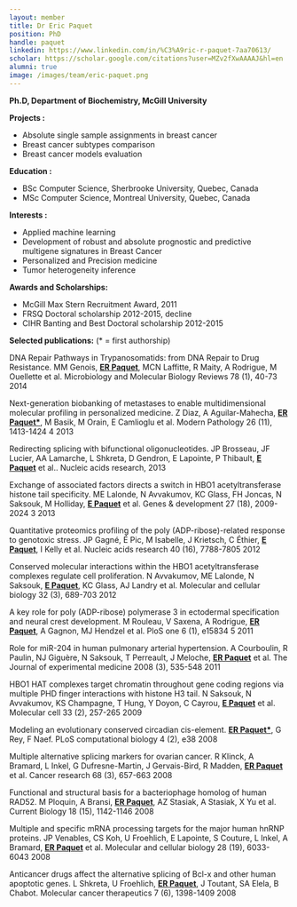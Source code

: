 ```yaml
---
layout: member
title: Dr Eric Paquet
position: PhD
handle: paquet
linkedin: https://www.linkedin.com/in/%C3%A9ric-r-paquet-7aa70613/
scholar: https://scholar.google.com/citations?user=MZv2fXwAAAAJ&hl=en
alumni: true
image: /images/team/eric-paquet.png
---
```


<strong>Ph.D, Department of Biochemistry, McGill University</strong>

<strong>Projects :</strong>
<ul>
 	<li>Absolute single sample assignments in breast cancer</li>
 	<li>Breast cancer subtypes comparison</li>
 	<li>Breast cancer models evaluation</li>
</ul>
<strong>Education :</strong>
<ul>
 	<li>BSc Computer Science, Sherbrooke University, Quebec, Canada</li>
 	<li>MSc Computer Science, Montreal University, Quebec, Canada</li>
</ul>
<strong>Interests :</strong>
<ul>
 	<li>Applied machine learning</li>
 	<li>Development of robust and absolute prognostic and predictive multigene signatures in Breast Cancer</li>
 	<li>Personalized and Precision medicine</li>
 	<li>Tumor heterogeneity inference</li>
</ul>
<strong>Awards and Scholarships:</strong>
<ul>
 	<li>McGill Max Stern Recruitment Award, 2011</li>
 	<li>FRSQ Doctoral scholarship 2012-2015, decline</li>
 	<li>CIHR Banting and Best Doctoral scholarship 2012-2015</li>
</ul>
<strong>Selected publications:</strong>
(* = first authorship)

DNA Repair Pathways in Trypanosomatids: from DNA Repair to Drug Resistance. MM Genois, <span style="text-decoration: underline;"><strong>ER Paquet</strong></span>, MCN Laffitte, R Maity, A Rodrigue, M Ouellette et al. Microbiology and Molecular Biology Reviews 78 (1), 40-73 2014

Next-generation biobanking of metastases to enable multidimensional molecular profiling in personalized medicine. Z Diaz, A Aguilar-Mahecha, <span style="text-decoration: underline;"><strong>ER Paquet*</strong></span>, M Basik, M Orain, E Camlioglu et al. Modern Pathology 26 (11), 1413-1424 4 2013

Redirecting splicing with bifunctional oligonucleotides. JP Brosseau, JF Lucier, AA Lamarche, L Shkreta, D Gendron, E Lapointe, P Thibault, <span style="text-decoration: underline;"><strong>E Paquet</strong></span> et al.. Nucleic acids research, 2013

Exchange of associated factors directs a switch in HBO1 acetyltransferase histone tail specificity. ME Lalonde, N Avvakumov, KC Glass, FH Joncas, N Saksouk, M Holliday, <span style="text-decoration: underline;"><strong>E Paquet</strong></span> et al. Genes &amp; development 27 (18), 2009-2024 3 2013

Quantitative proteomics profiling of the poly (ADP-ribose)-related response to genotoxic stress. JP Gagné, É Pic, M Isabelle, J Krietsch, C Éthier, <span style="text-decoration: underline;"><strong>E Paquet</strong></span>, I Kelly et al. Nucleic acids research 40 (16), 7788-7805 2012

Conserved molecular interactions within the HBO1 acetyltransferase complexes regulate cell proliferation. N Avvakumov, ME Lalonde, N Saksouk, <span style="text-decoration: underline;"><strong>E Paquet</strong></span>, KC Glass, AJ Landry et al. Molecular and cellular biology 32 (3), 689-703 2012

A key role for poly (ADP-ribose) polymerase 3 in ectodermal specification and neural crest development. M Rouleau, V Saxena, A Rodrigue, <span style="text-decoration: underline;"><strong>ER Paquet</strong></span>, A Gagnon, MJ Hendzel et al. PloS one 6 (1), e15834 5 2011

Role for miR-204 in human pulmonary arterial hypertension. A Courboulin, R Paulin, NJ Giguère, N Saksouk, T Perreault, J Meloche, <span style="text-decoration: underline;"><strong>ER Paquet</strong></span> et al. The Journal of experimental medicine 2008 (3), 535-548 2011

HBO1 HAT complexes target chromatin throughout gene coding regions via multiple PHD finger interactions with histone H3 tail. N Saksouk, N Avvakumov, KS Champagne, T Hung, Y Doyon, C Cayrou, <span style="text-decoration: underline;"><strong>E Paquet</strong></span> et al. Molecular cell 33 (2), 257-265 2009

Modeling an evolutionary conserved circadian cis-element. <strong><span style="text-decoration: underline;">ER Paquet*</span></strong>, G Rey, F Naef. PLoS computational biology 4 (2), e38 2008

Multiple alternative splicing markers for ovarian cancer. R Klinck, A Bramard, L Inkel, G Dufresne-Martin, J Gervais-Bird, R Madden, <span style="text-decoration: underline;"><strong>ER Paquet</strong></span> et al. Cancer research 68 (3), 657-663 2008

Functional and structural basis for a bacteriophage homolog of human RAD52. M Ploquin, A Bransi, <span style="text-decoration: underline;"><strong>ER Paquet</strong></span>, AZ Stasiak, A Stasiak, X Yu et al. Current Biology 18 (15), 1142-1146 2008

Multiple and specific mRNA processing targets for the major human hnRNP proteins. JP Venables, CS Koh, U Froehlich, E Lapointe, S Couture, L Inkel, A Bramard, <span style="text-decoration: underline;"><strong>ER Paquet</strong></span> et al. Molecular and cellular biology 28 (19), 6033-6043 2008

Anticancer drugs affect the alternative splicing of Bcl-x and other human apoptotic genes. L Shkreta, U Froehlich, <span style="text-decoration: underline;"><strong>ER Paquet</strong></span>, J Toutant, SA Elela, B Chabot. Molecular cancer therapeutics 7 (6), 1398-1409 2008